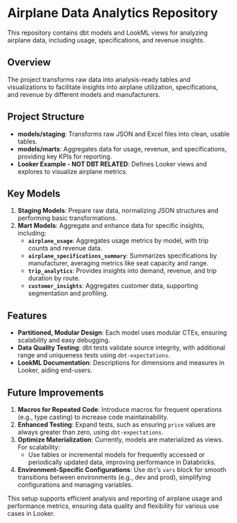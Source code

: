 # Airplane Data Analytics Repository

This repository contains dbt models and LookML views for analyzing airplane data, including usage, specifications, and revenue insights.

## Overview

The project transforms raw data into analysis-ready tables and visualizations to facilitate insights into airplane utilization, specifications, and revenue by different models and manufacturers.

## Project Structure

- **models/staging**: Transforms raw JSON and Excel files into clean, usable tables.
- **models/marts**: Aggregates data for usage, revenue, and specifications, providing key KPIs for reporting.
- **Looker Example - NOT DBT RELATED**: Defines Looker views and explores to visualize airplane metrics.

## Key Models

1. **Staging Models**: Prepare raw data, normalizing JSON structures and performing basic transformations.
2. **Mart Models**: Aggregate and enhance data for specific insights, including:
   - **`airplane_usage`**: Aggregates usage metrics by model, with trip counts and revenue data.
   - **`airplane_specifications_summary`**: Summarizes specifications by manufacturer, averaging metrics like seat capacity and range.
   - **`trip_analytics`**: Provides insights into demand, revenue, and trip duration by route.
   - **`customer_insights`**: Aggregates customer data, supporting segmentation and profiling.

## Features

- **Partitioned, Modular Design**: Each model uses modular CTEs, ensuring scalability and easy debugging.
- **Data Quality Testing**: dbt tests validate source integrity, with additional range and uniqueness tests using `dbt-expectations`.
- **LookML Documentation**: Descriptions for dimensions and measures in Looker, aiding end-users.

## Future Improvements

1. **Macros for Repeated Code**: Introduce macros for frequent operations (e.g., type casting) to increase code maintainability.
2. **Enhanced Testing**: Expand tests, such as ensuring `price` values are always greater than zero, using `dbt-expectations`.
3. **Optimize Materialization**: Currently, models are materialized as views. For scalability:
   - Use tables or incremental models for frequently accessed or periodically updated data, improving performance in Databricks.
4. **Environment-Specific Configurations**: Use `dbt`’s `vars` block for smooth transitions between environments (e.g., dev and prod), simplifying configurations and managing variables.

This setup supports efficient analysis and reporting of airplane usage and performance metrics, ensuring data quality and flexibility for various use cases in Looker.
